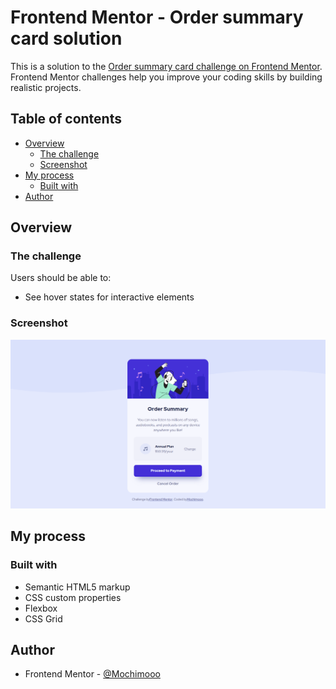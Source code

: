 # Frontend Mentor - Order summary card solution

This is a solution to the [Order summary card challenge on Frontend Mentor](https://www.frontendmentor.io/challenges/order-summary-component-QlPmajDUj). Frontend Mentor challenges help you improve your coding skills by building realistic projects. 

## Table of contents

- [Overview](#overview)
  - [The challenge](#the-challenge)
  - [Screenshot](#screenshot)
- [My process](#my-process)
  - [Built with](#built-with)
- [Author](#author)

## Overview

### The challenge

Users should be able to:

- See hover states for interactive elements

### Screenshot

![](/images/Screenshot%202023-02-24%20223648.png)

## My process

### Built with

- Semantic HTML5 markup
- CSS custom properties
- Flexbox
- CSS Grid

## Author

- Frontend Mentor - [@Mochimooo](https://www.frontendmentor.io/profile/mochimooo)


